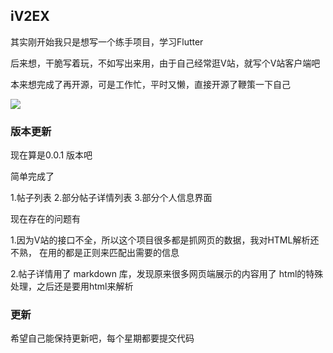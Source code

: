 ## iV2EX

其实刚开始我只是想写一个练手项目，学习Flutter

后来想，干脆写着玩，不如写出来用，由于自己经常逛V站，就写个V站客户端吧

本来想完成了再开源，可是工作忙，平时又懒，直接开源了鞭策一下自己

![](https://github.com/AscenX/AscenX.github.io/blob/backup/images/iv2ex.gif?raw=true)

### 版本更新

现在算是0.0.1 版本吧

简单完成了

1.帖子列表
2.部分帖子详情列表
3.部分个人信息界面 

现在存在的问题有

1.因为V站的接口不全，所以这个项目很多都是抓网页的数据，我对HTML解析还不熟，
在用的都是正则来匹配出需要的信息

2.帖子详情用了 markdown 库，发现原来很多网页端展示的内容用了 html的特殊处理，之后还是要用html来解析


### 更新

希望自己能保持更新吧，每个星期都要提交代码